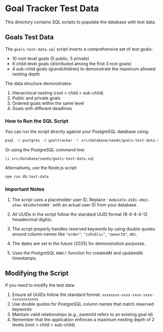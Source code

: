 # Goal Tracker Test Data

This directory contains SQL scripts to populate the database with test data.

## Goals Test Data

The `goals-test-data.sql` script inserts a comprehensive set of test goals:

- 10 root-level goals (5 public, 5 private)
- 6 child-level goals (distributed among the first 3 root goals)
- 4 sub-child goals (grandchildren) to demonstrate the maximum allowed nesting depth

The data structure demonstrates:

1. Hierarchical nesting (root > child > sub-child)
2. Public and private goals
3. Ordered goals within the same level
4. Goals with different deadlines

### How to Run the SQL Script

You can run the script directly against your PostgreSQL database using:

```bash
psql -U postgres -d goaltracker -f src/database/seeds/goals-test-data.sql
```

Or using the PostgreSQL command line:

```
\i src/database/seeds/goals-test-data.sql
```

Alternatively, use the Node.js script:

```bash
npm run db:test-data
```

### Important Notes

1. The script uses a placeholder user ID. Replace `'4e0e1d7e-d101-49e1-afee-981d9afeb009'` with an actual user ID from your database.

2. All UUIDs in the script follow the standard UUID format (8-4-4-4-12 hexadecimal digits).

3. The script properly handles reserved keywords by using double quotes around column names like `"order"`, `"isPublic"`, `"ownerId"`, etc.

4. The dates are set in the future (2025) for demonstration purposes.

5. Uses the PostgreSQL `NOW()` function for createdAt and updatedAt timestamps.

## Modifying the Script

If you need to modify the test data:

1. Ensure all UUIDs follow the standard format: `xxxxxxxx-xxxx-xxxx-xxxx-xxxxxxxxxxxx`
2. Use double quotes for PostgreSQL column names that match reserved keywords
3. Maintain valid relationships (e.g., parentId refers to an existing goal id)
4. Remember that the application enforces a maximum nesting depth of 2 levels (root > child > sub-child)

